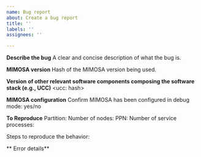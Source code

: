 ```yaml
---
name: Bug report
about: Create a bug report
title: ''
labels: ''
assignees: ''

---
```


**Describe the bug**
A clear and concise description of what the bug is.

**MIMOSA version**
Hash of the MIMOSA version being used.

**Version of other relevant software components composing the software stack (e.g., UCC)**
<ucc: hash>

**MIMOSA configuration**
Confirm MIMOSA has been configured in debug mode: yes/no

**To Reproduce**
Partition:
Number of nodes:
PPN:
Number of service processes:

Steps to reproduce the behavior:

<command line or launch script>

** Error details**
